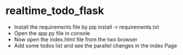 # realtime_todo_flask
* Install the requirements file by pip install -r requirements.txt
* Open the app.py file in console
* Now open the index.html file from the two browser 
* Add some todos list and see the parallel changes in the index Page
